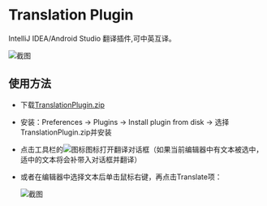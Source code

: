 # **Translation Plugin**

IntelliJ IDEA/Android Studio 翻译插件,可中英互译。

![截图](https://raw.githubusercontent.com/YiiGuxing/TranslationPlugin/master/images/1.png)



## 使用方法

- 下载[TranslationPlugin.zip](https://raw.githubusercontent.com/YiiGuxing/TranslationPlugin/master/TranslationPlugin.zip)

- 安装：Preferences -> Plugins -> Install plugin from disk -> 选择TranslationPlugin.zip并安装

- 点击工具栏的![图标](https://raw.githubusercontent.com/YiiGuxing/TranslationPlugin/master/images/2.png)图标打开翻译对话框（如果当前编辑器中有文本被选中，适中的文本将会补带入对话框并翻译）

- 或者在编辑器中选择文本后单击鼠标右键，再点击Translate项：

  ![截图](https://raw.githubusercontent.com/YiiGuxing/TranslationPlugin/master/images/3.png)